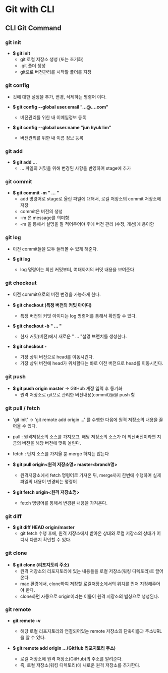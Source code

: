 # Git with CLI

## CLI Git Command

### git init

 - **$ git init**
   - git 로컬 저장소 생성 (또는 초기화)
   - .git 폴더 생성
   - git으로 버전관리를 시작할 폴더를 지정

### git config
  - 깃에 대한 설정을 추가, 변경, 삭제하는 명령어 이다.

  - **$ git config --global user.email "...@....com"**
    - 버전관리를 위한 내 이메일정보 등록

  - **$ git config --global user.name "jun hyuk lim"**
    - 버전관리를 위한 내 이름 정보 등록

### git add

  - **$ git add ...**
    - ... 파일의 커밋을 위해 변경된 사항을 반영하여 stage에 추가

### git commit   

  - **$ git commit -m " ... "**
    - add 명령어로 stage로 올린 파일에 대해서, 로컬 저장소의 commit 저장소에 저장
    - commit은 버전의 생성
    - -m 은 message를 의미함
    - -m 을 통해서 설명을 잘 적어두어야 후에 버전 관리 (수정, 개선)에 용이함

### git log
  - 이전 commit들을 모두 둘러볼 수 있게 해준다.

  - **$ git log**
    - log 명령어는 최신 커밋부터, 여태까지의 커밋 내용을 보여준다

### git checkout
  - 이전 commit으로의 버전 변경을 가능하게 한다.

  - **$ git checkout (특정 버전의 커밋 아이디)**
    - 특정 버전의 커밋 아이디는 log 명령어를 통해서 확인할 수 있다.

  - **$ git checkout -b  " ... "**
    - 현재 커밋(버전)에서 새로운 " ... "설명 브랜치를 생성한다.

  - **$ git checkout -**
    - 가장 상위 버전으로 head를 이동시킨다.
    - 가장 상위 버전에 head가 위치할때는 바로 이전 버전으로 head를 이동시킨다.

### git push

  - **$ git push origin master** -> GitHub 계정 입력 후 동기화   
    - 원격 저장소로 git으로 관리한 버전내용(commit)들을 push 함

### git pull / fetch
  - 'git init' -> 'git remote add origin ...' 를 수행한 다음에 원격 저장소의 내용을 끌어올 수 있다.
  - pull : 원격저장소의 소스를 가져오고, 해당 저장소의 소스가 더 최신버전이라면 지금의 버전을 해당 버전에 맞춰 올린다.
  - fetch : 단지 소스를 가져올 뿐 merge 하지는 않는다

  - **$ git pull origin<원격 저장소명> master<branch명>**
    - 원격저장소에서 fetch 명령어로 가져온 뒤, merge까지 한번에 수행하여 실제 파일의 내용이 변경되는 명령어
  - **$ git fetch origin<원격 저장소명>**
    - fetch 명령어를 통해서 변경된 내용을 가져온다.


### git diff
  
  - **$ git diff HEAD origin/master**
    - git fetch 수행 후에, 원격 저장소에서 받아온 상태와 로컬 저장소의 상태가 어디서 다른지 확인할 수 있다.

### git clone

  - **$ git clone (리포지토리 주소)**   
    - 원격 저장소의 리포지토리에 있는 내용들을 로컬 저장소(워킹 디렉토리)로 끌어온다.
    - mac 환경에서, clone하여 저장할 로컬저장소에서의 위치를 먼저 지정해주어야 한다.
    - clone하면 자동으로 origin이라는 이름이 원격 저장소의 별칭으로 생성된다.

### git remote 

  - **git remote -v**
    - 해당 로컬 리포지토리와 연결되어있는 remote 저장소의 단축이름과 주소URL을 알 수 있다.

  - **$ git remote add origin ...(GitHub 리포지토리 주소)**
    - 로컬 저장소에 원격 저장소(GitHub)의 주소를 알려준다.
    - 즉, 로컬 저장소(워킹 디렉토리)에 새로운 원격 저장소를 추가한다.